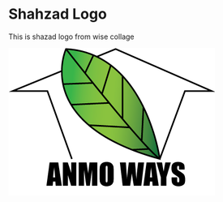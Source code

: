 # Shahzad Logo
This is shazad logo from wise collage

![Alt text](Shehzad-Logo.png?raw=true "Shehzad Logo 1")